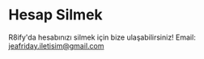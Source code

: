 # Hesap Silmek
R8ify'da hesabınızı silmek için bize ulaşabilirsiniz!
Email: jeafriday.iletisim@gmail.com
